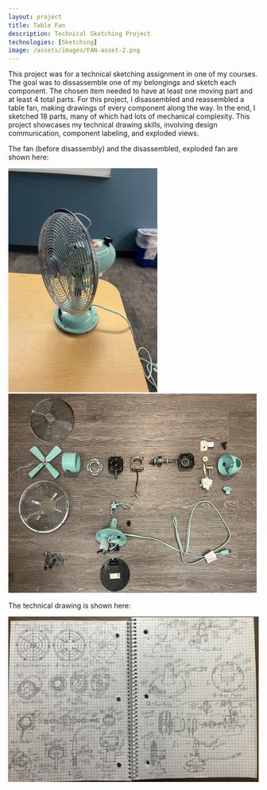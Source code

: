 ```yaml
---
layout: project
title: Table Fan
description: Technical Sketching Project
technologies: [Sketching]
image: /assets/images/FAN-asset-2.png
---
```


This project was for a technical sketching assignment in one of my courses. The goal was to dissassemble one of my belongings and sketch each component. The chosen item needed to have at least one moving part and at least 4 total parts. For this project, I disassembled and reassembled a table fan, making drawings of every component along the way. In the end, I sketched 18 parts, many of which had lots of mechanical complexity. This project showcases my technical drawing skills, involving design communication, component labeling, and exploded views.

The fan (before disassembly) and the disassembled, exploded fan are shown here:

<img src="/assets/images/FAN-asset-1.png" alt="FAN reference" width="300" height="450"> <img src="/assets/images/FAN-asset-3.png" alt="FAN exploded" width="500" height="400">

The technical drawing is shown here:

<img src="/assets/images/FAN-asset-2.png" alt="FAN drawing">
